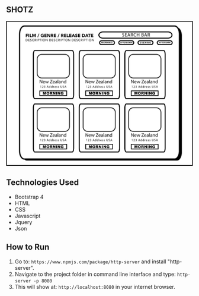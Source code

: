 ## SHOTZ


![main screenshot](./images/Shotz_Markkup.jpg)

## Technologies Used
* Bootstrap 4
* HTML
* CSS
* Javascript
* Jquery
* Json

## How to Run
1. Go to: `https://www.npmjs.com/package/http-server` and install "http-server".  
2. Navigate to the project folder in command line interface and type: `http-server -p 8080`  
3. This will show at: `http://localhost:8080` in your internet browser. 
